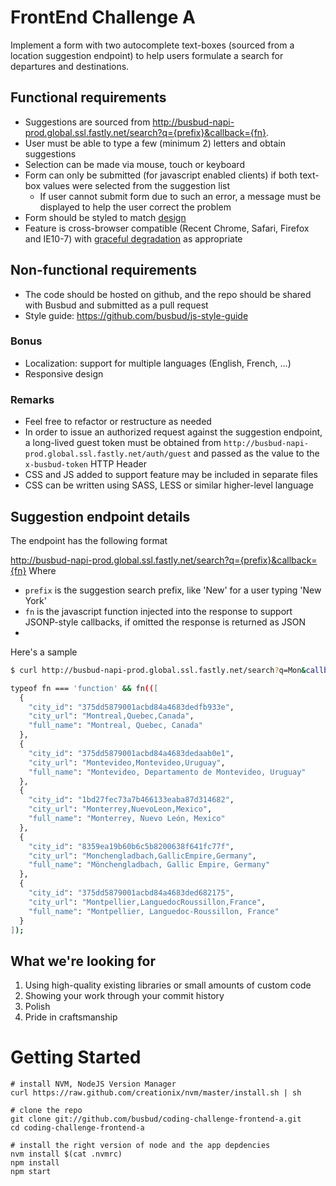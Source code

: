 # FrontEnd Challenge A

Implement a form with two autocomplete text-boxes (sourced from a location suggestion endpoint) to help users formulate a search for departures and destinations.

## Functional requirements
* Suggestions are sourced from http://busbud-napi-prod.global.ssl.fastly.net/search?q={prefix}&callback={fn}.
* User must be able to type a few (minimum 2) letters and obtain suggestions
* Selection can be made via mouse, touch or keyboard
* Form can only be submitted (for javascript enabled clients) if both text-box values were selected from the suggestion list
    * If user cannot submit form due to such an error, a message must be displayed to help the user correct the problem
* Form should be styled to match [design](https://www.evernote.com/shard/s7/sh/71b5f7bd-f1d2-4ecc-8c64-e1865f0a060e/61a1aa9e277820fe653cf4bfb1a5ae29/deep/0/Schedules-and-ticket-info-for-worldwide-bus-travel---Busbud.png)
* Feature is cross-browser compatible (Recent Chrome, Safari, Firefox and IE10-7) with [graceful degradation](http://en.wikipedia.org/wiki/Graceful_degradation) as appropriate

## Non-functional requirements
* The code should be hosted on github, and the repo should be shared with Busbud and submitted as a pull request
* Style guide: https://github.com/busbud/js-style-guide

### Bonus
* Localization: support for multiple languages (English, French, ...)
* Responsive design

### Remarks

* Feel free to refactor or restructure as needed
* In order to issue an authorized request against the suggestion endpoint, a long-lived guest token must be obtained from `http://busbud-napi-prod.global.ssl.fastly.net/auth/guest` and passed as the value to the `x-busbud-token` HTTP Header
* CSS and JS added to support feature may be included in separate files
* CSS can be written using SASS, LESS or similar higher-level language

## Suggestion endpoint details
The endpoint has the following format

http://busbud-napi-prod.global.ssl.fastly.net/search?q={prefix}&callback={fn}
Where

* `prefix` is the suggestion search prefix, like 'New' for a user typing 'New York'
* `fn` is the javascript function injected into the response to support JSONP-style callbacks, if omitted the response is returned as JSON
* 
Here's a sample

```bash
$ curl http://busbud-napi-prod.global.ssl.fastly.net/search?q=Mon&callback=fn 

typeof fn === 'function' && fn(([
  {
    "city_id": "375dd5879001acbd84a4683dedfb933e",
    "city_url": "Montreal,Quebec,Canada",
    "full_name": "Montreal, Quebec, Canada"
  },
  {
    "city_id": "375dd5879001acbd84a4683dedaab0e1",
    "city_url": "Montevideo,Montevideo,Uruguay",
    "full_name": "Montevideo, Departamento de Montevideo, Uruguay"
  },
  {
    "city_id": "1bd27fec73a7b466133eaba87d314682",
    "city_url": "Monterrey,NuevoLeon,Mexico",
    "full_name": "Monterrey, Nuevo León, Mexico"
  },
  {
    "city_id": "8359ea19b60b6c5b8200638f641fc77f",
    "city_url": "Monchengladbach,GallicEmpire,Germany",
    "full_name": "Mönchengladbach, Gallic Empire, Germany"
  },
  {
    "city_id": "375dd5879001acbd84a4683ded682175",
    "city_url": "Montpellier,LanguedocRoussillon,France",
    "full_name": "Montpellier, Languedoc-Roussillon, France"
  }
]);
```
    
## What we're looking for
1. Using high-quality existing libraries or small amounts of custom code
1. Showing your work through your commit history
1. Polish
1. Pride in craftsmanship

# Getting Started

    # install NVM, NodeJS Version Manager
    curl https://raw.github.com/creationix/nvm/master/install.sh | sh

    # clone the repo
    git clone git://github.com/busbud/coding-challenge-frontend-a.git
    cd coding-challenge-frontend-a

    # install the right version of node and the app depdencies
    nvm install $(cat .nvmrc)
    npm install
    npm start
    
    
